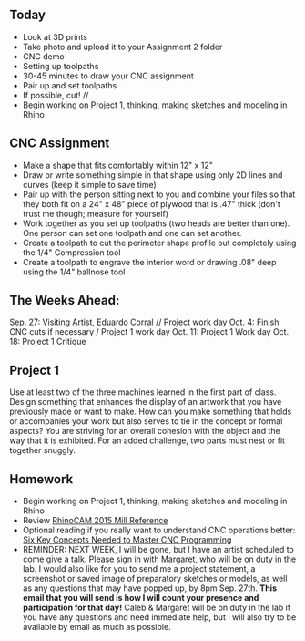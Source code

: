 ## Today
- Look at 3D prints
- Take photo and upload it to your Assignment 2 folder
- CNC demo
- Setting up toolpaths
- 30-45 minutes to draw your CNC assignment
- Pair up and set toolpaths
- If possible, cut! //
- Begin working on Project 1, thinking, making sketches and modeling in Rhino

## CNC Assignment

- Make a shape that fits comfortably within 12" x  12"
- Draw or write something simple in that shape using only 2D lines and curves (keep it simple to save time)
- Pair up with the person sitting next to you and combine your files so that they both fit on a 24" x 48"  piece of plywood that is .47" thick (don't trust me though; measure for yourself)
- Work together as you set up toolpaths (two heads are better than one). One person can set one toolpath and one can set another.
- Create a toolpath to cut the perimeter shape profile out completely using the 1/4" Compression tool
- Create a toolpath to engrave the interior word or drawing .08" deep using the 1/4" ballnose tool

## The Weeks Ahead:

Sep. 27: Visiting Artist, Eduardo Corral // Project work day
Oct. 4: Finish CNC cuts if necessary / Project 1 work day
Oct. 11: Project 1 Work day
Oct. 18: Project 1 Critique


## Project 1

Use at least two of the three machines learned in the first part of class. Design something that enhances the display of an artwork that you have previously made or want to make. How can you make something that holds or accompanies your work but also serves to tie in the concept or formal aspects? You are striving for an overall cohesion with the object and the way that it is exhibited. For an added challenge, two parts must nest or fit together snuggly.

## Homework

- Begin working on Project 1, thinking, making sketches and modeling in Rhino
- Review [RhinoCAM 2015 Mill Reference](https://mecsoft.com/wp-content/uploads/2015/09/RhinoCAM_2015_MILL-Reference_Sample.pdf)
- Optional reading if you really want to understand CNC operations better: [Six Key Concepts Needed to Master CNC Programming](https://www.pmpa.org/docs/default-source/technical-conference/pdf-handout83ead2ae46706df9a22bff0000aff8c6.pdf?sfvrsn=0)
- REMINDER: NEXT WEEK, I will be gone, but I have an artist scheduled to come give a talk. Please sign in with Margaret, who will be on duty in the lab. I would also like for you to send me a project statement, a screenshot or saved image of preparatory sketches or models, as well as any questions that may have popped up, by 8pm Sep. 27th. **This email that you will send is how I will count your presence and participation for that day!** Caleb & Margaret will be on duty in the lab if you have any questions and need immediate help, but I will also try to be available by email as much as possible.
